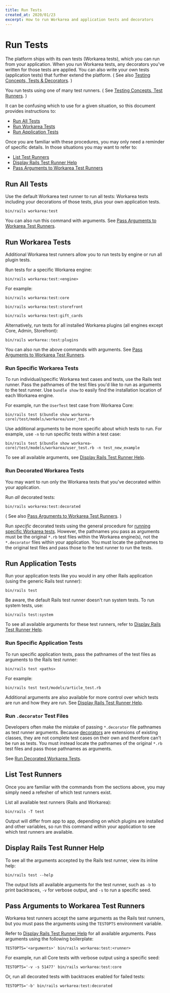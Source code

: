 ```yaml
---
title: Run Tests
created_at: 2020/01/23
excerpt: How to run Workarea and application tests and decorators
---
```


# Run Tests

The platform ships with its own tests (Workarea tests), which you can run from your application.
When you run Workarea tests, any decorators you've written for those tests are applied.
You can also write your own tests (application tests) that further extend the platform.
( See also [Testing Concepts, Tests & Decorators](/articles/testing-concepts.html#tests-decorators). )

You run tests using one of many test runners.
( See [Testing Concepts, Test Runners](/articles/testing-concepts.html#test-runners). )

It can be confusing which to use for a given situation, so this document provides instructions to:

* [Run All Tests](#run-all-tests)
* [Run Workarea Tests](#run-workarea-tests)
* [Run Application Tests](#run-application-tests)

Once you are familiar with these procedures, you may only need a reminder of specific details.
In those situations you may want to refer to:

* [List Test Runners](#list-test-runners)
* [Display Rails Test Runner Help](#display-rails-test-runner-help)
* [Pass Arguments to Workarea Test Runners](#pass-arguments-to-workarea-test-runners)


## Run All Tests

Use the default Workarea test runner to run all tests: Workarea tests including your decorations of those tests, plus your own application tests.

```
bin/rails workarea:test
```

You can also run this command with arguments. See [Pass Arguments to Workarea Test Runners](#pass-arguments-to-workarea-test-runners).


## Run Workarea Tests

Additional Workarea test runners allow you to run tests by engine or run all plugin tests.

Run tests for a specific Workarea engine:

```
bin/rails workarea:test:<engine>
```

For example:

```
bin/rails workarea:test:core
```

```
bin/rails workarea:test:storefront
```

```
bin/rails workarea:test:gift_cards
```

Alternatively, run tests for all installed Workarea plugins (all engines except Core, Admin, Storefront):

```
bin/rails workarea::test:plugins
```

You can also run the above commands with arguments. See [Pass Arguments to Workarea Test Runners](#pass-arguments-to-workarea-test-runners).


### Run Specific Workarea Tests

To run individual/specific Workarea test cases and tests, use the Rails test runner.
Pass the pathnames of the test files you'd like to run as arguments to the test runner.
Use `bundle show` to easily find the installation location of each Workarea engine.

For example, run the `UserTest` test case from Workarea Core:

```
bin/rails test $(bundle show workarea-core)/test/models/workarea/user_test.rb
```

Use additional arguments to be more specific about which tests to run.
For example, use `-n` to run specific tests within a test case:

```
bin/rails test $(bundle show workarea-core)/test/models/workarea/user_test.rb -n test_new_example
```

To see all available arguments, see [Display Rails Test Runner Help](#display-rails-test-runner-help).


### Run Decorated Workarea Tests

You may want to run only the Workarea tests that you've decorated within your application.

Run _all_ decorated tests:

```
bin/rails workarea:test:decorated
```

( See also [Pass Arguments to Workarea Test Runners](#pass-arguments-to-workarea-test-runners). )

Run _specific_ decorated tests using the general procedure for [running specific Workarea tests](#run-specific-workarea-tests).
However, the pathnames you pass as arguments must be the original `*.rb` test files within the Workarea engine(s), not the `*.decorator` files within your application.
You must locate the pathnames to the original test files and pass those to the test runner to run the tests.


## Run Application Tests

Run your application tests like you would in any other Rails application (using the generic Rails test runner):

```
bin/rails test
```

Be aware, the default Rails test runner doesn't run system tests. To run system tests, use:

```
bin/rails test:system
```

To see all available arguments for these test runners, refer to [Display Rails Test Runner Help](#display-rails-test-runner-help).


### Run Specific Application Tests

To run specific application tests, pass the pathnames of the test files as arguments to the Rails test runner:

```
bin/rails test <paths>
```

For example:

```
bin/rails test test/models/article_test.rb
```

Additional arguments are also available for more control over which tests are run and how they are run.
See [Display Rails Test Runner Help](#display-rails-test-runner-help).


### Run `.decorator` Test Files

Developers often make the mistake of passing `*.decorator` file pathnames as test runner arguments.
Because [decorators](https://developer.workarea.com/articles/decoration.html#decorators) are extensions of existing classes, they are not complete test cases on their own and therefore can't be run as tests.
You must instead locate the pathnames of the original `*.rb` test files and pass those pathnames as arguments.

See [Run Decorated Workarea Tests](#run-decorated-workarea-tests).


## List Test Runners

Once you are familiar with the commands from the sections above, you may simply need a refesher of which test runners exist.

List all available test runners (Rails and Workarea):

```
bin/rails -T test
```

Output will differ from app to app, depending on which plugins are installed and other variables, so run this command within your application to see which test runners are available.


## Display Rails Test Runner Help

To see all the arguments accepted by the Rails test runner, view its inline help:

```
bin/rails test --help
```

The output lists all available arguments for the test runner, such as `-b` to print backtraces, `-v` for verbose output, and `-s` to run a specific seed.


## Pass Arguments to Workarea Test Runners

Workarea test runners accept the same arguments as the Rails test runners, but you must pass the arguments using the `TESTOPTS` environment variable.

Refer to [Display Rails Test Runner Help](#display-rails-test-runner-help) for all available arguments.
Pass arguments using the following boilerplate:

```
TESTOPTS='<arguments>' bin/rails workarea:test:<runner>
```

For example, run all Core tests with verbose output using a specific seed:

```
TESTOPTS='-v -s 51477' bin/rails workarea:test:core
```

Or, run all decorated tests with backtraces enabled for failed tests:

```
TESTOPTS='-b' bin/rails workarea:test:decorated
```
